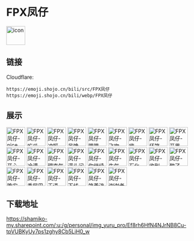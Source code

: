 # FPX凤仔
<img src="https://emoji.shojo.cn/bili/src/FPX凤仔/icon.png" width="50" height="50" alt="icon">

## 链接
Cloudflare:
```
https://emoji.shojo.cn/bili/src/FPX凤仔
https://emoji.shojo.cn/bili/webp/FPX凤仔
```
## 展示
<img src="https://emoji.shojo.cn/bili/src/FPX凤仔/FPX凤仔-nice.png" width="50" height="50" alt="FPX凤仔-nice">
<img src="https://emoji.shojo.cn/bili/src/FPX凤仔/FPX凤仔-吃瓜.png" width="50" height="50" alt="FPX凤仔-吃瓜">
<img src="https://emoji.shojo.cn/bili/src/FPX凤仔/FPX凤仔-冲呀.png" width="50" height="50" alt="FPX凤仔-冲呀">
<img src="https://emoji.shojo.cn/bili/src/FPX凤仔/FPX凤仔-呆馋.png" width="50" height="50" alt="FPX凤仔-呆馋">
<img src="https://emoji.shojo.cn/bili/src/FPX凤仔/FPX凤仔-嗯嗯.png" width="50" height="50" alt="FPX凤仔-嗯嗯">
<img src="https://emoji.shojo.cn/bili/src/FPX凤仔/FPX凤仔-飞吻.png" width="50" height="50" alt="FPX凤仔-飞吻">
<img src="https://emoji.shojo.cn/bili/src/FPX凤仔/FPX凤仔-嗨.png" width="50" height="50" alt="FPX凤仔-嗨">
<img src="https://emoji.shojo.cn/bili/src/FPX凤仔/FPX凤仔-坏笑.png" width="50" height="50" alt="FPX凤仔-坏笑">
<img src="https://emoji.shojo.cn/bili/src/FPX凤仔/FPX凤仔-开黑.png" width="50" height="50" alt="FPX凤仔-开黑">
<img src="https://emoji.shojo.cn/bili/src/FPX凤仔/FPX凤仔-开心.png" width="50" height="50" alt="FPX凤仔-开心">
<img src="https://emoji.shojo.cn/bili/src/FPX凤仔/FPX凤仔-冷漠.png" width="50" height="50" alt="FPX凤仔-冷漠">
<img src="https://emoji.shojo.cn/bili/src/FPX凤仔/FPX凤仔-理直气壮.png" width="50" height="50" alt="FPX凤仔-理直气壮">
<img src="https://emoji.shojo.cn/bili/src/FPX凤仔/FPX凤仔-满头问号.png" width="50" height="50" alt="FPX凤仔-满头问号">
<img src="https://emoji.shojo.cn/bili/src/FPX凤仔/FPX凤仔-你继续吹.png" width="50" height="50" alt="FPX凤仔-你继续吹">
<img src="https://emoji.shojo.cn/bili/src/FPX凤仔/FPX凤仔-生气.png" width="50" height="50" alt="FPX凤仔-生气">
<img src="https://emoji.shojo.cn/bili/src/FPX凤仔/FPX凤仔-石化.png" width="50" height="50" alt="FPX凤仔-石化">
<img src="https://emoji.shojo.cn/bili/src/FPX凤仔/FPX凤仔-收到.png" width="50" height="50" alt="FPX凤仔-收到">
<img src="https://emoji.shojo.cn/bili/src/FPX凤仔/FPX凤仔-酸了.png" width="50" height="50" alt="FPX凤仔-酸了">
<img src="https://emoji.shojo.cn/bili/src/FPX凤仔/FPX凤仔-晚安.png" width="50" height="50" alt="FPX凤仔-晚安">
<img src="https://emoji.shojo.cn/bili/src/FPX凤仔/FPX凤仔-委屈巴巴.png" width="50" height="50" alt="FPX凤仔-委屈巴巴">
<img src="https://emoji.shojo.cn/bili/src/FPX凤仔/FPX凤仔-无语.png" width="50" height="50" alt="FPX凤仔-无语">
<img src="https://emoji.shojo.cn/bili/src/FPX凤仔/FPX凤仔-下线.png" width="50" height="50" alt="FPX凤仔-下线">
<img src="https://emoji.shojo.cn/bili/src/FPX凤仔/FPX凤仔-笑着流泪.png" width="50" height="50" alt="FPX凤仔-笑着流泪">
<img src="https://emoji.shojo.cn/bili/src/FPX凤仔/FPX凤仔-谢谢老板.png" width="50" height="50" alt="FPX凤仔-谢谢老板">

## 下载地址

https://shamiko-my.sharepoint.com/:u:/g/personal/img_yuru_pro/Ef8rh6HfN4NJrNB8Cu-tpVUBKyUy7ps1zghy8Cb5LiH0_w